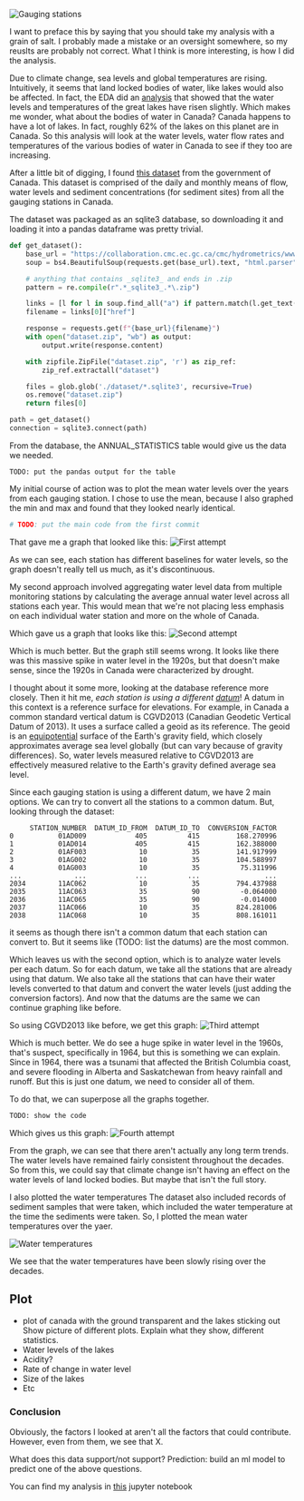![Gauging stations](imgs/gauging_stations.png)

I want to preface this by saying that you should take my analysis with a grain
of salt. I probably made a mistake or an oversight somewhere, so my reuslts are
probably not correct. What I think is more interesting, is how I did the analysis.

Due to climate change, sea levels and global temperatures are rising.
Intuitively, it seems that land locked bodies of water, like lakes would
also be affected. In fact, the EDA did an
[analysis](https://www.epa.gov/climate-indicators/great-lakes) that showed
that the water levels and temperatures of the great lakes have risen slightly.
Which makes me wonder, what about the bodies of water in Canada?
Canada happens to have a lot of lakes. In fact, roughly 62% of the lakes on this
planet are in Canada. So this analysis will look at the water levels, water flow rates
and temperatures of the various bodies of water in Canada to see if they too are increasing.

After a little bit of digging, I found [this dataset](https://collaboration.cmc.ec.gc.ca/cmc/hydrometrics/www/) from the government of Canada. This dataset is comprised of the daily and monthly means of flow, water levels and sediment concentrations (for sediment sites) from all the gauging stations in Canada.

The dataset was packaged as an sqlite3 database, so downloading it and loading it into a
pandas dataframe was pretty trivial. 
```py
def get_dataset():
    base_url = "https://collaboration.cmc.ec.gc.ca/cmc/hydrometrics/www/"
    soup = bs4.BeautifulSoup(requests.get(base_url).text, "html.parser")

    # anything that contains _sqlite3_ and ends in .zip
    pattern = re.compile(r".*_sqlite3_.*\.zip")

    links = [l for l in soup.find_all("a") if pattern.match(l.get_text())]
    filename = links[0]["href"]

    response = requests.get(f"{base_url}{filename}")
    with open("dataset.zip", "wb") as output:
        output.write(response.content)

    with zipfile.ZipFile("dataset.zip", 'r') as zip_ref:
        zip_ref.extractall("dataset")

    files = glob.glob('./dataset/*.sqlite3', recursive=True)
    os.remove("dataset.zip")
    return files[0]

path = get_dataset()
connection = sqlite3.connect(path)
```

From the database, the ANNUAL_STATISTICS table would give us the data we needed.
```
TODO: put the pandas output for the table
```

My initial course of action was to plot the mean water levels over the years from each gauging station. I chose to use the mean, because I also graphed the min and max and found that they looked nearly identical.
```py
# TODO: put the main code from the first commit
```
That gave me a graph that looked like this:
![First attempt](imgs/attempt-1.png)

As we can see, each station has different baselines for water levels, so the graph
doesn't really tell us much, as it's discontinuous.

My second approach involved aggregating water level data from multiple monitoring
stations by calculating the average annual water level across all stations each year.
This would mean that we're not placing less emphasis on each individual water station
and more on the whole of Canada.

Which gave us a graph that looks like this:
![Second attempt](imgs/attempt-2.png)

Which is much better. But the graph still seems wrong. It looks like there was this
massive spike in water level in the 1920s, but that doesn't make sense, since the
1920s in Canada were characterized by drought.

I thought about it some more, looking at the database reference more closely.
Then it hit me, *each station is using a different
[datum](https://wateroffice.ec.gc.ca/report/datum_faq_e.html)*! A datum in this context is
a reference surface for elevations.  For example, in Canada a common standard vertical
datum is CGVD2013 (Canadian Geodetic Vertical Datum of 2013). It uses a surface
called a geoid as its reference. The geoid is an [equipotential](https://en.wikipedia.org/wiki/Equipotential) surface of the Earth's gravity field, which closely approximates average
sea level globally (but can vary because of gravity differences). So, water levels
measured relative to CGVD2013 are effectively measured relative to the Earth's
gravity defined average sea level.

Since each gauging station is using a different datum, we have 2 main options.
We can try to convert all the stations to a common datum. But, looking through
the dataset:
```
     STATION_NUMBER  DATUM_ID_FROM  DATUM_ID_TO  CONVERSION_FACTOR
0           01AD009            405          415         168.270996
1           01AD014            405          415         162.388000
2           01AF003             10           35         141.917999
3           01AG002             10           35         104.588997
4           01AG003             10           35          75.311996
...             ...            ...          ...                ...
2034        11AC062             10           35         794.437988
2035        11AC063             35           90          -0.064000
2036        11AC065             35           90          -0.014000
2037        11AC066             10           35         824.281006
2038        11AC068             10           35         808.161011
```
it seems as though there isn't a common datum that each station can convert to.
But it seems like (TODO: list the datums) are the most common.

Which leaves us with the second option, which is to analyze water levels
per each datum. So for each datum, we take all the stations that are
already using that datum. We also take all the stations that can have
their water levels converted to that datum and convert the water levels
(just adding the conversion factors). And now that the datums are the same
we can continue graphing like before.

So using CGVD2013  like before, we get this graph:
![Third attempt](imgs/attempt-3.png)

Which is much better. We do see a huge spike in water level in the 1960s, that's suspect,
specifically in 1964, but this is something we can explain. Since in 1964, there was a
tsunami that affected the British Columbia coast, and severe flooding in Alberta and Saskatchewan
from heavy rainfall and runoff. But this is just one datum, we need to consider all of them.

To do that, we can superpose all the graphs together.

```py
TODO: show the code
```

Which gives us this graph:
![Fourth attempt](imgs/attempt-4.png)

From the graph, we can see that there aren't actually any long term trends.
The water levels have remained fairly consistent throughout the decades.
So from this, we could say that climate change isn't having an effect on the water
levels of land locked bodies. But maybe that isn't the full story.

I also plotted the water temperatures 
The dataset also included records of sediment samples that were taken,
which included the water temperature at the time the sediments were taken.
So, I plotted the mean water temperatures over the yaer.

![Water temperatures](imgs/temperatures.png)

We see that the water temperatures have been slowly rising over the decades.

## Plot
- plot of canada with the ground transparent and the lakes sticking out
Show picture of different plots.
Explain what they show, different statistics.
- Water levels of the lakes
- Acidity?
- Rate of change in water level
- Size of the lakes
- Etc

### Conclusion
Obviously, the factors I looked at aren't all the factors that could contribute. However, even from them,
we see that X.

What does this data support/not support?
Prediction: build an ml model to predict one of the above questions.

You can find my analysis in [this]() jupyter notebook
